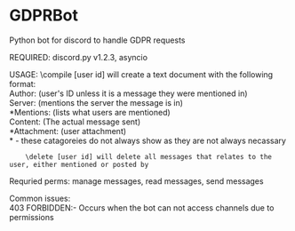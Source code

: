 # GDPRBot
Python bot for discord to handle GDPR requests

REQUIRED: discord.py v1.2.3, asyncio

USAGE:  \compile [user id] will create a text document with the following format:<br/>
        Author: (user's ID unless it is a message they were mentioned in)<br/>
        Server: (mentions the server the message is in)<br/>
        *Mentions: (lists what users are mentioned)<br/>
        Content: (The actual message sent)<br/>
        *Attachment: (user attachment)</br>
        * - these catagoreies do not always show as they are not always necassary
        
        \delete [user id] will delete all messages that relates to the user, either mentioned or posted by
        
Requried perms: manage messages, read messages, send messages

Common issues:<br/>
    403 FORBIDDEN:- Occurs when the bot can not access channels due to permissions
